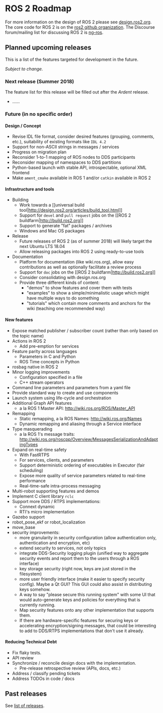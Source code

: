 # ROS 2 Roadmap

For more information on the design of ROS 2 please see [design.ros2.org](http://design.ros2.org).
The core code for ROS 2 is on the [ros2 github organization](https://github.com/ros2).
The Discourse forum/mailing list for discussing ROS 2 is [ng-ros](https://discourse.ros.org/c/ng-ros).

## Planned upcoming releases

This is a list of the features targeted for development in the future.

*Subject to change.*

### Next release (Summer 2018)

The feature list for this release will be filled out after the *Ardent* release.

- ...<to be filled>...

### Future (in no specific order)

#### Design / Concept

- Revise IDL file format, consider desired features (grouping, comments, etc.), suitability of existing formats like `IDL 4.2`
- Support for non-ASCII strings in messages / services
- Progress on migration plan
- Reconsider 1-to-1 mapping of ROS nodes to DDS participants
- Reconsider mapping of namespaces to DDS partitions
- Python-based launch with stable API, introspectable, optional XML frontend
- Make `ament_cmake` available in ROS 1 and/or `catkin` available in ROS 2

#### Infrastructure and tools

- Building
  - Work towards a [[universal build tool|http://design.ros2.org/articles/build_tool.html]]
  - Support for `devel` and `pull request` jobs on the [[ROS 2 buildfarm|http://build.ros2.org]]
  - Support to generate "fat" packages / archives
  - Windows and Mac OS packages
- Release
  - Future releases of ROS 2 (as of summer 2018) will likely target the next Ubuntu LTS 18.04
  - Allow releasing packages into ROS 2 using ready-to-use tools
- Documentation
  - Platform for documentation (like wiki.ros.org), allow easy contributions as well as optionally facilitate a review process
  - Support for `doc` jobs on the [[ROS 2 buildfarm|http://build.ros2.org]]
  - Consider consolidating with design.ros.org
  - Provide three different kinds of content:
    - "demos" to show features and cover them with tests
    - "examples" to show a simple/minimalistic usage which might have multiple ways to do something
    - "tutorials" which contain more comments and anchors for the wiki (teaching one recommended way)

#### New features

- Expose matched publisher / subscriber count (rather than only based on the topic name)
- Actions in ROS 2
  - Add pre-emption for services
- Feature parity across languages
  - Parameters in C and Python
  - ROS Time concepts in Python
- rosbag native in ROS 2
- Minor logging improvements
  - Configuration specified in a file
  - C++ stream operators
- Command line parameters and parameters from a yaml file
- Provide standard way to create and use components
- Launch system using life-cycle and orchestration
- Additional Graph API features
  - a la ROS 1 Master API: http://wiki.ros.org/ROS/Master_API
- Remapping
  - Static remapping, a la ROS Names: http://wiki.ros.org/Names
  - Dynamic remapping and aliasing through a Service interface
- Type masquerading
  - a la ROS 1's message traits: http://wiki.ros.org/roscpp/Overview/MessagesSerializationAndAdaptingTypes
- Expand on real-time safety
  - With FastRTPS
  - For services, clients, and parameters
  - Support deterministic ordering of executables in Executor (fair scheduling)
  - Expose more quality of service parameters related to real-time performance
  - Real-time-safe intra-process messaging
- Multi-robot supporting features and demos
- Implement C client library `rclc`
- Support more DDS / RTPS implementations:
  - Connext dynamic
  - RTI's micro implementation
- Gazebo support
- robot_pose_ekf or robot_localization
- move_base
- security improvements:
  - more granularity in security configuration (allow authentication only, authentication and encryption, etc)
  - extend security to services, not only topics
  - integrate DDS-Security logging plugin (unified way to aggregate security events and report them to the users through a ROS interface)
  - key storage security (right now, keys are just stored in the filesystem)
  - more user friendly interface (make it easier to specify security config). Maybe a Qt GUI? This GUI could also assist in distributing keys somehow.
  - A way to say "please secure this running system" with some UI that would auto-generate keys and policies for everything that is currently running.
  - Map security features onto any other implementation that supports them.
  - If there are hardware-specific features for securing keys or accelerating encryption/signing messages, that could be interesting to add to DDS/RTPS implementations that don't use it already.

#### Reducing Technical Debt

- Fix flaky tests.
- API review
- Synchronize / reconcile design docs with the implementation.
  - Pre-release retrospective review (APIs, docs, etc.)
- Address / classify pending tickets
- Address TODOs in code / docs

## Past releases

See [list of releases](Releases).
